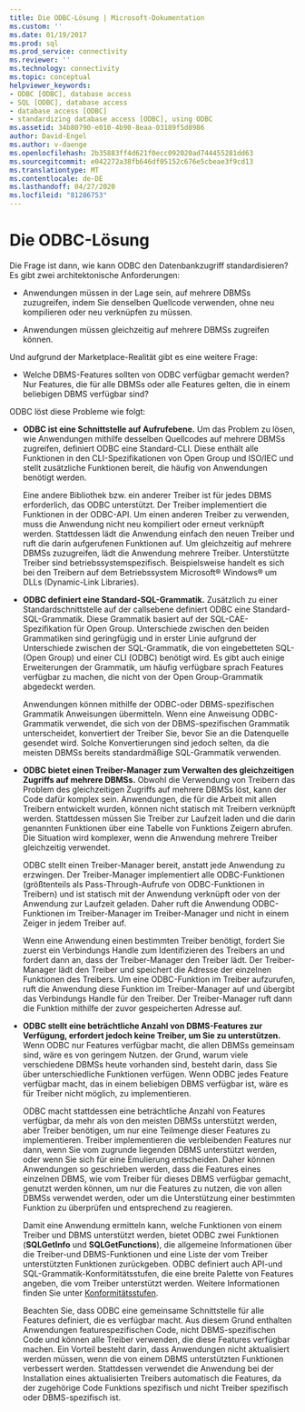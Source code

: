 ```yaml
---
title: Die ODBC-Lösung | Microsoft-Dokumentation
ms.custom: ''
ms.date: 01/19/2017
ms.prod: sql
ms.prod_service: connectivity
ms.reviewer: ''
ms.technology: connectivity
ms.topic: conceptual
helpviewer_keywords:
- ODBC [ODBC], database access
- SQL [ODBC], database access
- database access [ODBC]
- standardizing database access [ODBC], using ODBC
ms.assetid: 34b80790-e010-4b90-8eaa-03189f5d8986
author: David-Engel
ms.author: v-daenge
ms.openlocfilehash: 2b35883ff4d621f0ecc092020ad744455281dd63
ms.sourcegitcommit: e042272a38fb646df05152c676e5cbeae3f9cd13
ms.translationtype: MT
ms.contentlocale: de-DE
ms.lasthandoff: 04/27/2020
ms.locfileid: "81286753"
---
```

# <a name="the-odbc-solution"></a>Die ODBC-Lösung
Die Frage ist dann, wie kann ODBC den Datenbankzugriff standardisieren? Es gibt zwei architektonische Anforderungen:  
  
-   Anwendungen müssen in der Lage sein, auf mehrere DBMSs zuzugreifen, indem Sie denselben Quellcode verwenden, ohne neu kompilieren oder neu verknüpfen zu müssen.  
  
-   Anwendungen müssen gleichzeitig auf mehrere DBMSs zugreifen können.  
  
 Und aufgrund der Marketplace-Realität gibt es eine weitere Frage:  
  
-   Welche DBMS-Features sollten von ODBC verfügbar gemacht werden? Nur Features, die für alle DBMSs oder alle Features gelten, die in einem beliebigen DBMS verfügbar sind?  
  
 ODBC löst diese Probleme wie folgt:  
  
-   **ODBC ist eine Schnittstelle auf Aufrufebene.** Um das Problem zu lösen, wie Anwendungen mithilfe desselben Quellcodes auf mehrere DBMSs zugreifen, definiert ODBC eine Standard-CLI. Diese enthält alle Funktionen in den CLI-Spezifikationen von Open Group und ISO/IEC und stellt zusätzliche Funktionen bereit, die häufig von Anwendungen benötigt werden.  
  
     Eine andere Bibliothek bzw. ein anderer Treiber ist für jedes DBMS erforderlich, das ODBC unterstützt. Der Treiber implementiert die Funktionen in der ODBC-API. Um einen anderen Treiber zu verwenden, muss die Anwendung nicht neu kompiliert oder erneut verknüpft werden. Stattdessen lädt die Anwendung einfach den neuen Treiber und ruft die darin aufgerufenen Funktionen auf. Um gleichzeitig auf mehrere DBMSs zuzugreifen, lädt die Anwendung mehrere Treiber. Unterstützte Treiber sind betriebssystemspezifisch. Beispielsweise handelt es sich bei den Treibern auf dem Betriebssystem Microsoft® Windows® um DLLs (Dynamic-Link Libraries).  
  
-   **ODBC definiert eine Standard-SQL-Grammatik.** Zusätzlich zu einer Standardschnittstelle auf der callsebene definiert ODBC eine Standard-SQL-Grammatik. Diese Grammatik basiert auf der SQL-CAE-Spezifikation für Open Group. Unterschiede zwischen den beiden Grammatiken sind geringfügig und in erster Linie aufgrund der Unterschiede zwischen der SQL-Grammatik, die von eingebetteten SQL-(Open Group) und einer CLI (ODBC) benötigt wird. Es gibt auch einige Erweiterungen der Grammatik, um häufig verfügbare sprach Features verfügbar zu machen, die nicht von der Open Group-Grammatik abgedeckt werden.  
  
     Anwendungen können mithilfe der ODBC-oder DBMS-spezifischen Grammatik Anweisungen übermitteln. Wenn eine Anweisung ODBC-Grammatik verwendet, die sich von der DBMS-spezifischen Grammatik unterscheidet, konvertiert der Treiber Sie, bevor Sie an die Datenquelle gesendet wird. Solche Konvertierungen sind jedoch selten, da die meisten DBMSs bereits standardmäßige SQL-Grammatik verwenden.  
  
-   **ODBC bietet einen Treiber-Manager zum Verwalten des gleichzeitigen Zugriffs auf mehrere DBMSs.** Obwohl die Verwendung von Treibern das Problem des gleichzeitigen Zugriffs auf mehrere DBMSs löst, kann der Code dafür komplex sein. Anwendungen, die für die Arbeit mit allen Treibern entwickelt wurden, können nicht statisch mit Treibern verknüpft werden. Stattdessen müssen Sie Treiber zur Laufzeit laden und die darin genannten Funktionen über eine Tabelle von Funktions Zeigern abrufen. Die Situation wird komplexer, wenn die Anwendung mehrere Treiber gleichzeitig verwendet.  
  
     ODBC stellt einen Treiber-Manager bereit, anstatt jede Anwendung zu erzwingen. Der Treiber-Manager implementiert alle ODBC-Funktionen (größtenteils als Pass-Through-Aufrufe von ODBC-Funktionen in Treibern) und ist statisch mit der Anwendung verknüpft oder von der Anwendung zur Laufzeit geladen. Daher ruft die Anwendung ODBC-Funktionen im Treiber-Manager im Treiber-Manager und nicht in einem Zeiger in jedem Treiber auf.  
  
     Wenn eine Anwendung einen bestimmten Treiber benötigt, fordert Sie zuerst ein Verbindungs Handle zum Identifizieren des Treibers an und fordert dann an, dass der Treiber-Manager den Treiber lädt. Der Treiber-Manager lädt den Treiber und speichert die Adresse der einzelnen Funktionen des Treibers. Um eine ODBC-Funktion im Treiber aufzurufen, ruft die Anwendung diese Funktion im Treiber-Manager auf und übergibt das Verbindungs Handle für den Treiber. Der Treiber-Manager ruft dann die Funktion mithilfe der zuvor gespeicherten Adresse auf.  
  
-   **ODBC stellt eine beträchtliche Anzahl von DBMS-Features zur Verfügung, erfordert jedoch keine Treiber, um Sie zu unterstützen.** Wenn ODBC nur Features verfügbar macht, die allen DBMSs gemeinsam sind, wäre es von geringem Nutzen. der Grund, warum viele verschiedene DBMSs heute vorhanden sind, besteht darin, dass Sie über unterschiedliche Funktionen verfügen. Wenn ODBC jedes Feature verfügbar macht, das in einem beliebigen DBMS verfügbar ist, wäre es für Treiber nicht möglich, zu implementieren.  
  
     ODBC macht stattdessen eine beträchtliche Anzahl von Features verfügbar, da mehr als von den meisten DBMSs unterstützt werden, aber Treiber benötigen, um nur eine Teilmenge dieser Features zu implementieren. Treiber implementieren die verbleibenden Features nur dann, wenn Sie vom zugrunde liegenden DBMS unterstützt werden, oder wenn Sie sich für eine Emulierung entscheiden. Daher können Anwendungen so geschrieben werden, dass die Features eines einzelnen DBMS, wie vom Treiber für dieses DBMS verfügbar gemacht, genutzt werden können, um nur die Features zu nutzen, die von allen DBMSs verwendet werden, oder um die Unterstützung einer bestimmten Funktion zu überprüfen und entsprechend zu reagieren.  
  
     Damit eine Anwendung ermitteln kann, welche Funktionen von einem Treiber und DBMS unterstützt werden, bietet ODBC zwei Funktionen (**SQLGetInfo** und **SQLGetFunctions**), die allgemeine Informationen über die Treiber-und DBMS-Funktionen und eine Liste der vom Treiber unterstützten Funktionen zurückgeben. ODBC definiert auch API-und SQL-Grammatik-Konformitätsstufen, die eine breite Palette von Features angeben, die vom Treiber unterstützt werden. Weitere Informationen finden Sie unter [Konformitätsstufen](../../odbc/reference/develop-app/conformance-levels.md).  
  
     Beachten Sie, dass ODBC eine gemeinsame Schnittstelle für alle Features definiert, die es verfügbar macht. Aus diesem Grund enthalten Anwendungen featurespezifischen Code, nicht DBMS-spezifischen Code und können alle Treiber verwenden, die diese Features verfügbar machen. Ein Vorteil besteht darin, dass Anwendungen nicht aktualisiert werden müssen, wenn die von einem DBMS unterstützten Funktionen verbessert werden. Stattdessen verwendet die Anwendung bei der Installation eines aktualisierten Treibers automatisch die Features, da der zugehörige Code Funktions spezifisch und nicht Treiber spezifisch oder DBMS-spezifisch ist.
